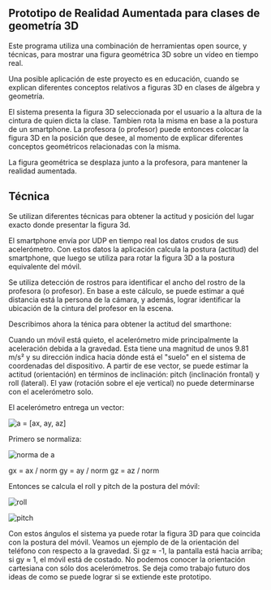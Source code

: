 
Prototipo de Realidad Aumentada para clases de geometría 3D
-------------------------------------------------------------------

Este programa utiliza una combinación de herramientas open source, y técnicas, 
para mostrar una figura geométrica 3D sobre un vídeo en tiempo real.

Una posible aplicación de este proyecto es en educación, cuando 
se explican diferentes conceptos relativos a figuras 3D en clases 
de álgebra y geometría.

El sistema presenta la figura 3D seleccionada por el usuario a la 
altura de la cintura de quien dicta la clase. Tambien rota
la misma en base a la postura de un smartphone. La profesora (o profesor)
puede entonces colocar la figura 3D en la posición que desee, al momento
de explicar diferentes conceptos geométricos relacionadas con la misma.

La figura geométrica se desplaza junto a la profesora, para mantener
la realidad aumentada.


Técnica
-------

Se utilizan diferentes técnicas para obtener la actitud y posición 
del lugar exacto donde presentar la figura 3d.

El smartphone envía por UDP en tiempo real los datos crudos de sus acelerómetro.
Con estos datos la aplicación calcula la postura (actitud) del smartphone,
que luego se utiliza para rotar la figura 3D a la postura equivalente
del móvil.

Se utiliza detección de rostros para identificar el ancho del rostro
de la profesora (o profesor). En base a este cálculo, se puede estimar
a qué distancia está la persona de la cámara, y además, lograr identificar
la ubicación de la cintura del profesor en la escena.

Describimos ahora la ténica para obtener la actitud del smarthone:

Cuando un móvil está quieto, el acelerómetro mide principalmente la aceleración debida a la gravedad. Esta tiene una magnitud de unos 9.81 m/s² y su dirección indica hacia dónde está el "suelo" en el sistema de coordenadas del dispositivo. A partir de ese vector, se puede estimar la actitud (orientación) en términos de inclinación: pitch (inclinación frontal) y roll (lateral). El yaw (rotación sobre el eje vertical) no puede determinarse con el acelerómetro solo.

El acelerómetro entrega un vector:

![a = [ax, ay, az]](https://latex.codecogs.com/png.image?\dpi%7B120%7D%20%5Cvec%7Ba%7D%20%3D%20%5Ba_x%2C%20a_y%2C%20a_z%5D)

Primero se normaliza:

![norma de a](https://latex.codecogs.com/png.image?\dpi%7B120%7D%20%5C%7C%5Cvec%7Ba%7D%5C%7C%20%3D%20%5Csqrt%7Ba_x%5E2%20%2B%20a_y%5E2%20%2B%20a_z%5E2%7D)

gx = ax / norm
gy = ay / norm
gz = az / norm

Entonces se calcula el roll y pitch de la postura del móvil: 

![roll](https://latex.codecogs.com/png.image?\dpi%7B120%7D%20roll%20%3D%20%5Carctan2%28g_y%2C%20g_z%29)

![pitch](https://latex.codecogs.com/png.image?\dpi%7B120%7D%20pitch%20%3D%20%5Carctan2%28-g_x%2C%20%5Csqrt%7Bg_y%5E2%20%2B%20g_z%5E2%7D%29)

Con estos ángulos el sistema ya puede rotar la figura 3D para que coincida
con la postura del móvil. Veamos un ejemplo de de la orientación del
teléfono con respecto a la gravedad. Si gz ≈ -1, la pantalla está hacia arriba; si gy ≈ 1, el móvil está de costado. 
No podemos conocer la orientación cartesiana con sólo dos acelerómetros. 
Se deja como trabajo futuro dos ideas de como se puede lograr si se extiende
este prototipo.


